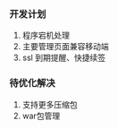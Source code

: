 ### 开发计划
 
   1. 程序宕机处理
   2. 主要管理页面兼容移动端
   3. ssl 到期提醒、快捷续签
   
### 待优化解决
    
   1. 支持更多压缩包
   2. war包管理